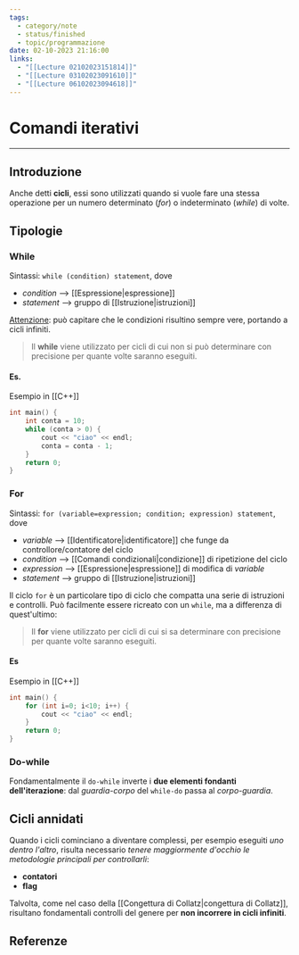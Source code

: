 ```yaml
---
tags:
  - category/note
  - status/finished
  - topic/programmazione
date: 02-10-2023 21:16:00
links:
  - "[[Lecture 02102023151814]]"
  - "[[Lecture 03102023091610]]"
  - "[[Lecture 06102023094618]]"
---
```

# Comandi iterativi
---
## Introduzione
Anche detti **cicli**, essi sono utilizzati quando si vuole fare una stessa operazione per un numero determinato (_for_) o indeterminato (_while_) di volte.

## Tipologie
### While
Sintassi: `while (condition) statement`, dove
- _condition_ --> [[Espressione|espressione]]
- _statement_ --> gruppo di [[Istruzione|istruzioni]]

<u>Attenzione</u>: può capitare che le condizioni risultino sempre vere, portando a cicli infiniti.

> Il **while** viene utilizzato per cicli di cui non si può determinare con precisione per quante volte saranno eseguiti.

#### Es.
Esempio in [[C++]]
```cpp
int main() {
	int conta = 10;
	while (conta > 0) {
		cout << "ciao" << endl;
		conta = conta - 1;
	}
	return 0;
}
```

### For
Sintassi: `for (variable=expression; condition; expression) statement`, dove
- _variable_ --> [[Identificatore|identificatore]] che funge da controllore/contatore del ciclo
- _condition_ --> [[Comandi condizionali|condizione]] di ripetizione del ciclo
- _expression_ --> [[Espressione|espressione]] di modifica di _variable_
- _statement_ --> gruppo di [[Istruzione|istruzioni]]

Il ciclo `for` è un particolare tipo di ciclo che compatta una serie di istruzioni e controlli. Può facilmente essere ricreato con un `while`, ma a differenza di quest'ultimo:
> Il **for** viene utilizzato per cicli di cui si sa determinare con precisione per quante volte saranno eseguiti.

#### Es
Esempio in [[C++]]
```cpp
int main() {
	for (int i=0; i<10; i++) {
		cout << "ciao" << endl;
	}
	return 0;
}
```

### Do-while
Fondamentalmente il `do-while` inverte i **due elementi fondanti dell'iterazione**: dal _guardia-corpo_ del `while-do` passa al _corpo-guardia_.

## Cicli annidati
Quando i cicli cominciano a diventare complessi, per esempio eseguiti _uno dentro l'altro_, risulta necessario _tenere maggiormente d'occhio le metodologie principali per controllarli_:
- **contatori**
- **flag**

Talvolta, come nel caso della [[Congettura di Collatz|congettura di Collatz]], risultano fondamentali controlli del genere per **non incorrere in cicli infiniti**.

## Referenze
